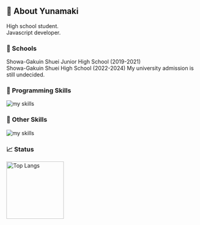 ## 🌊 About Yunamaki
High school student.  
Javascript developer.

### 🏫 Schools
Showa-Gakuin Shuei Junior High School (2019-2021)  
Showa-Gakuin Shuei High School (2022-2024) 
My university admission is still undecided.

### 🌱 Programming Skills
<img alt="my skills" src="https://skillicons.dev/icons?theme=dark&perline=9&i=html,css,js,ts,nodejs,express,react,nextjs,sass,cs,cpp,dotnet,aws,git,github,vscode,webstorm" />

### 🌱 Other Skills
<img alt="my skills" src="https://skillicons.dev/icons?theme=dark&perline=9&i=wordpress,ai,premire" />

### 📈 Status
<img alt="Top Langs" height="150px" src="https://github-readme-stats.vercel.app/api/top-langs/?username=yunamaki3&layout=compact&show_icons=true" />
